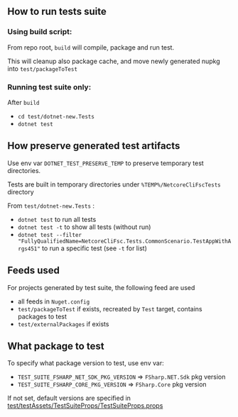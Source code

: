 
## How to run tests suite

### Using build script:

From repo root, `build` will compile, package and run test.

This will cleanup also package cache, and move newly generated nupkg into `test/packageToTest`

### Running test suite only:

After `build`

- `cd test/dotnet-new.Tests`
- `dotnet test`

## How preserve generated test artifacts

Use env var `DOTNET_TEST_PRESERVE_TEMP` to preserve temporary test directories.

Tests are built in temporary directories under `%TEMP%/NetcoreCliFscTests` directory

From `test/dotnet-new.Tests` :

- `dotnet test` to run all tests
- `dotnet test -t` to show all tests (without run)
- `dotnet test --filter "FullyQualifiedName=NetcoreCliFsc.Tests.CommonScenario.TestAppWithArgs451"` to run a specific test (see `-t` for list)

## Feeds used

For projects generated by test suite, the following feed are used

- all feeds in `Nuget.config`
- `test/packageToTest` if exists, recreated by `Test` target, contains packages to test
- `test/externalPackages` if exists

## What package to test

To specify what package version to test, use env var:

- `TEST_SUITE_FSHARP_NET_SDK_PKG_VERSION` => `FSharp.NET.Sdk` pkg version
- `TEST_SUITE_FSHARP_CORE_PKG_VERSION` =>  `FSharp.Core` pkg version

If not set, default versions are specified in [test/testAssets/TestSuiteProps/TestSuiteProps.props](test/testAssets/TestSuiteProps/TestSuiteProps.props)
